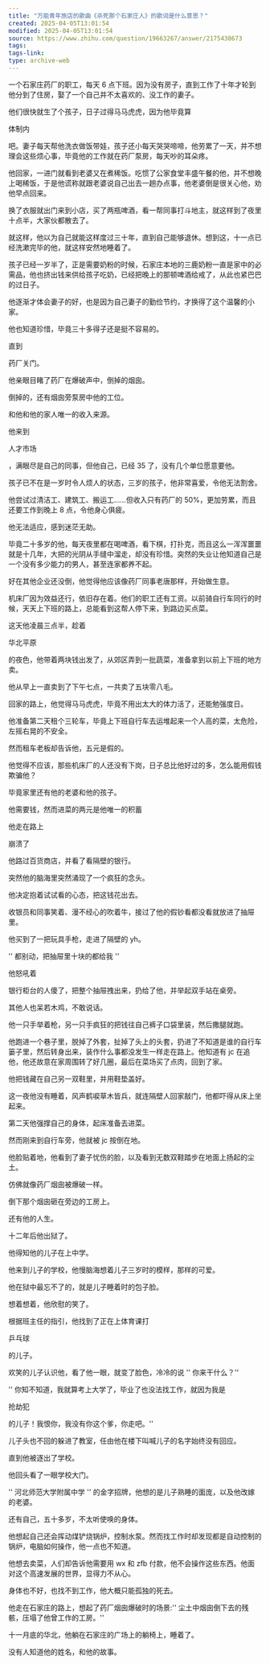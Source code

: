 ```yaml
---
title: "万能青年旅店的歌曲《杀死那个石家庄人》的歌词是什么意思？"
created: 2025-04-05T13:01:54
modified: 2025-04-05T13:01:54
source: https://www.zhihu.com/question/19663267/answer/2175438673
tags:
tags-link:
type: archive-web
---
```

一个石家庄药厂的职工，每天 6 点下班。因为没有房子，直到工作了十年才轮到他分到了住房，娶了一个自己并不太喜欢的、没工作的妻子。

他们很快就生了个孩子，日子过得马马虎虎，因为他毕竟算

体制内

吧。妻子每天帮他洗衣做饭带娃，孩子还小每天哭哭啼啼，他劳累了一天，并不想理会这些烦心事，毕竟他的工作就在药厂泵房，每天吵的耳朵疼。

他回家，一进门就看到老婆又在煮稀饭。吃惯了公家食堂丰盛午餐的他，并不想晚上喝稀饭，于是他谎称就跟老婆说自己出去一趟办点事，他老婆倒是很关心他，劝他早点回来。

换了衣服就出门来到小店，买了两瓶啤酒，看一帮同事打斗地主，就这样到了夜里十点半，大家伙都散去了。

就这样，他以为自己就能这样度过三十年，直到自己能够退休。想到这，十一点已经洗漱完毕的他，就这样安然地睡着了。

孩子已经一岁半了，正是需要奶粉的时候，石家庄本地的三鹿奶粉一直是家中的必需品，他也挤出钱来供给孩子吃奶，已经把晚上的那顿啤酒给戒了，从此也紧巴巴的过日子。

他逐渐才体会妻子的好，也是因为自己妻子的勤俭节约，才换得了这个温馨的小家。

他也知道珍惜，毕竟三十多得子还是挺不容易的。

直到

药厂关门。

他亲眼目睹了药厂在爆破声中，倒掉的烟囱。

倒掉的，还有烟囱旁泵房中他的工位。

和他和他的家人唯一的收入来源。

他来到

人才市场

，满眼尽是自己的同事，但他自己，已经 35 了，没有几个单位愿意要他。

孩子已不在是一岁时令人烦人的状态，三岁的孩子，他非常喜爱，令他无法割舍。

他尝试过清洁工、建筑工、搬运工……但收入只有药厂的 50%，更加劳累，而且还要工作到晚上 8 点，令他身心俱疲。

他无法适应，感到迷茫无助。

毕竟二十多岁的他，每天夜里都在喝啤酒，看下棋，打扑克，而且这么一浑浑噩噩就是十几年，大把的光阴从手缝中溜走，却没有珍惜。突然的失业让他知道自己是一个没有多少能力的男人，甚至连家都养不起。

好在其他企业还没倒，他觉得他应该像药厂同事老唐那样，开始做生意。

机床厂因为效益还行，依旧存在着。他们的职工还有工资。以前骑自行车同行的时候，天天上下班的路上，总能看到这帮人停下来，到路边买点菜。

这天他凌晨三点半，趁着

华北平原

的夜色，他带着两块钱出发了，从郊区弄到一批蔬菜，准备拿到以前上下班的地方卖。

他从早上一直卖到了下午七点，一共卖了五块零八毛。

回家的路上，他觉得马马虎虎，毕竟不用出太大的体力活了，还能勉强度日。

他准备第二天租个三轮车，毕竟上下班自行车去运堆起来一个人高的菜，太危险，左摇右晃的不安全。

然而租车老板却告诉他，五元是假的。

他觉得不应该，那些机床厂的人还没有下岗，日子总比他好过的多，怎么能用假钱欺骗他？

毕竟家里还有他的老婆和他的孩子。

他需要钱，然而进菜的两元是他唯一的积蓄

他走在路上

崩溃了

他路过百货商店，并看了看隔壁的银行。

突然他的脑海里突然涌现了一个疯狂的念头。

他决定抱着试试看的心态，把这钱花出去。

收银员和同事笑着、漫不经心的吹着牛，接过了他的假钞看都没看就放进了抽屉里。

他买到了一把玩具手枪，走进了隔壁的 yh。

'' 都别动，把抽屉里十块的都给我 ''

他怒吼着

银行柜台的人傻了，把整个抽屉拽出来，扔给了他，并举起双手站在桌旁。

其他人也呆若木鸡，不敢说话。

他一只手举着枪，另一只手疯狂的把钱往自己裤子口袋里装，然后撒腿就跑。

他跑进一个巷子里，脱掉了外套，扯掉了头上的头套，扔进了不知道是谁的自行车篓子里，然后转身出来，装作什么事都没发生一样走在路上。他知道有 jc 在追他，他还故意在家周围转了好几圈，最后在菜场买了点肉，回到了家。

他把钱藏在自己另一双鞋里，并用鞋垫盖好。

这一夜他没有睡着，风声鹤唳草木皆兵，就连隔壁人回家敲门，他都吓得从床上坐起来。

第二天他强撑自己的身体，起床准备去进菜。

然而刚来到自行车旁，他就被 jc 按倒在地。

他脸贴着地，他看到了妻子忧伤的脸，以及看到无数双鞋踏步在地面上扬起的尘土。

仿佛就像药厂烟囱被爆破一样。

倒下那个烟囱砸在旁边的工房上。

还有他的人生。

十二年后他出狱了。

他得知他的儿子在上中学。

他来到儿子的学校，他慢脑海想着儿子三岁时的模样，那样的可爱。

他在狱中最忘不了的，就是儿子睡着时的包子脸。

想着想着，他欣慰的笑了。

根据班主任的指引，他找到了正在上体育课打

乒乓球

的儿子。

欢笑的儿子认识他，看了他一眼，就变了脸色，冷冷的说 '' 你来干什么？''

'' 你知不知道，我就算考上大学了，毕业了也没法找工作，就因为我是

抢劫犯

的儿子！我恨你，我没有你这个爹，你走吧。''

儿子头也不回的躲进了教室，任由他在楼下叫喊儿子的名字始终没有回应。

直到他被逐出了学校。

他回头看了一眼学校大门。

'' 河北师范大学附属中学 '' 的金字招牌，他想的是儿子熟睡的面庞，以及他改嫁的老婆。

还有自己，五十多岁，不太听使唤的身体。

他想起自己还会挥动煤铲烧锅炉，控制水泵。然而找工作时却发现都是自动控制的锅炉，电脑如何操作，他一点也不知道。

他想去卖菜，人们却告诉他需要用 wx 和 zfb 付款，他不会操作这些东西。他面对这个高速发展的世界，显得力不从心。

身体也不好，也找不到工作，他大概只能孤独的死去。

他走在石家庄的路上，想起了药厂烟囱爆破时的场景:'' 尘土中烟囱倒下去的残骸，压塌了他曾工作的工房。''

十一月底的华北，他躺在石家庄的广场上的躺椅上，睡着了。

没有人知道他的姓名，和他的故事。